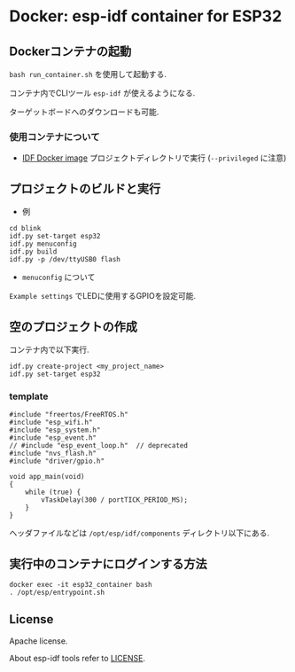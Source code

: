 # Docker: esp-idf container for ESP32

## Dockerコンテナの起動

`bash run_container.sh` を使用して起動する.

コンテナ内でCLIツール `esp-idf` が使えるようになる.

ターゲットボードへのダウンロードも可能.

### 使用コンテナについて

- [IDF Docker image](https://docs.espressif.com/projects/esp-idf/en/latest/esp32/api-guides/tools/idf-docker-image.html)
プロジェクトディレクトリで実行	(`--privileged` に注意)


## プロジェクトのビルドと実行

- 例

```
cd blink
idf.py set-target esp32
idf.py menuconfig 
idf.py build
idf.py -p /dev/ttyUSB0 flash
```

- `menuconfig` について

`Example settings` でLEDに使用するGPIOを設定可能.

## 空のプロジェクトの作成

コンテナ内で以下実行.

```
idf.py create-project <my_project_name>
idf.py set-target esp32
```

### template

```
#include "freertos/FreeRTOS.h"
#include "esp_wifi.h"
#include "esp_system.h"
#include "esp_event.h"
// #include "esp_event_loop.h"  // deprecated
#include "nvs_flash.h"
#include "driver/gpio.h"

void app_main(void)
{
    while (true) {
        vTaskDelay(300 / portTICK_PERIOD_MS);
    }
}
```

ヘッダファイルなどは `/opt/esp/idf/components` ディレクトリ以下にある.


## 実行中のコンテナにログインする方法

```
docker exec -it esp32_container bash
. /opt/esp/entrypoint.sh
```

## License

Apache license.

About esp-idf tools refer to [LICENSE](ttps://github.com/espressif/esp-idf/blob/master/LICENSE).
